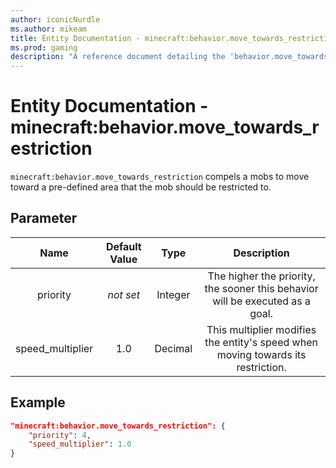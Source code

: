 ```yaml
---
author: iconicNurdle
ms.author: mikeam
title: Entity Documentation - minecraft:behavior.move_towards_restriction
ms.prod: gaming
description: "A reference document detailing the 'behavior.move_towards_restriction' entity goal"
---
```


# Entity Documentation - minecraft:behavior.move_towards_restriction

`minecraft:behavior.move_towards_restriction` compels a mobs to move toward a pre-defined area that the mob should be restricted to.

## Parameter

| Name| Default Value| Type| Description |
|:-----------:|:-----------:|:-----------:|:-----------:|
| priority|*not set*|Integer|The higher the priority, the sooner this behavior will be executed as a goal.|
| speed_multiplier| 1.0| Decimal| This multiplier modifies the entity's speed when moving towards its restriction. |

## Example

```json
"minecraft:behavior.move_towards_restriction": {
    "priority": 4,
    "speed_multiplier": 1.0
}
```
